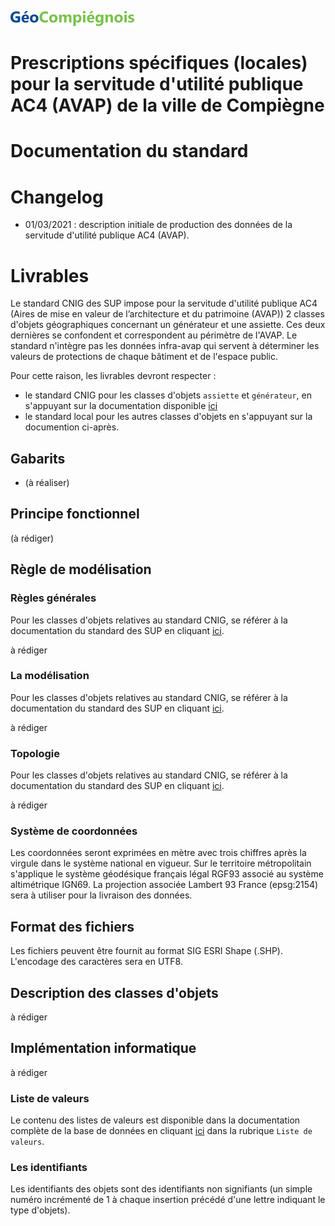 ![picto](https://github.com/sigagglocompiegne/orga_gest_igeo/blob/master/doc/img/geocompiegnois_2020_reduit_v2.png)

# Prescriptions spécifiques (locales) pour la servitude d'utilité publique AC4 (AVAP) de la ville de Compiègne

# Documentation du standard

# Changelog

- 01/03/2021 : description initiale de production des données de la servitude d'utilité publique AC4 (AVAP).

# Livrables

Le standard CNIG des SUP impose pour la servitude d'utilité publique AC4 (Aires de mise en valeur de l’architecture et du patrimoine (AVAP)) 2 classes d'objets géographiques concernant un générateur et une assiette. Ces deux dernières se confondent et correspondent au périmètre de l'AVAP. Le standard n'intègre pas les données infra-avap qui servent à déterminer les valeurs de protections de chaque bâtiment et de l'espace public.

Pour cette raison, les livrables devront respecter :
 * le standard CNIG pour les classes d'objets `assiette` et `générateur`, en s'appuyant sur la documentation disponible [ici](http://cnig.gouv.fr/?page_id=2732)
 * le standard local pour les autres classes d'objets en s'appuyant sur la documention ci-après.

## Gabarits

- (à réaliser)

## Principe fonctionnel

(à rédiger)

## Règle de modélisation

### Règles générales

Pour les classes d'objets relatives au standard CNIG, se référer à la documentation du standard des SUP en cliquant [ici](http://cnig.gouv.fr/?page_id=2732).

à rédiger

### La modélisation

Pour les classes d'objets relatives au standard CNIG, se référer à la documentation du standard des SUP en cliquant [ici](http://cnig.gouv.fr/?page_id=2732).

à rédiger

### Topologie

Pour les classes d'objets relatives au standard CNIG, se référer à la documentation du standard des SUP en cliquant [ici](http://cnig.gouv.fr/?page_id=2732).

à rédiger

### Système de coordonnées

Les coordonnées seront exprimées en mètre avec trois chiffres après la virgule dans le système national en vigueur.
Sur le territoire métropolitain s'applique le système géodésique français légal RGF93 associé au système altimétrique IGN69. La projection associée Lambert 93 France (epsg:2154) sera à utiliser pour la livraison des données.

## Format des fichiers

Les fichiers peuvent être fournit au format SIG ESRI Shape (.SHP).
L'encodage des caractères sera en UTF8.

## Description des classes d'objets

à rédiger

## Implémentation informatique

à rédiger

### Liste de valeurs

Le contenu des listes de valeurs est disponible dans la documentation complète de la base de données en cliquant [ici](https://github.com/sigagglocompiegne/avap/blob/master/bdd/doc_admin_bd_avap.md) dans la rubrique `Liste de valeurs`.

### Les identifiants

Les identifiants des objets sont des identifiants non signifiants (un simple numéro incrémenté de 1 à chaque insertion précédé d'une lettre indiquant le type d'objets).



